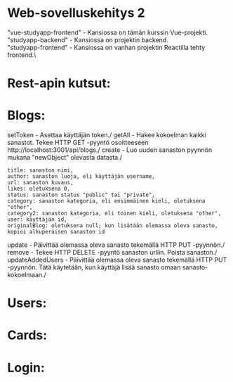 # Web-sovelluskehitys 2
"vue-studyapp-frontend" - Kansiossa on tämän kurssin Vue-projekti.\
"studyapp-backend" - Kansiossa on projektin backend.\
"studyapp-frontend" - Kansiossa on vanhan projektin Reactilla tehty frontend.\

# Rest-apin kutsut:
# Blogs:
setToken - Asettaa käyttäjän token./
getAll - Hakee kokoelman kaikki sanastot. Tekee HTTP GET -pyyntö osoitteeseen http://localhost:3001/api/blogs./
create - Luo uuden sanaston pyynnön mukana "newObject" olevasta datasta./
```
title: sanaston nimi,
author: sanaston luoja, eli käyttäjän username,
url: sanaston kuvaus,
likes: oletuksena 0,
status: sanaston status "public" tai "private",
category: sanaston kategoria, eli ensimmäinen kieli, oletuksena "other",
category2: sanaston kategoria, eli toinen kieli, oletuksena "other",
user: käyttäjän id,
originalBlog: oletuksena null; kun lisätään olemassa oleva sanasto, kopioi alkuperäisen sanaston id
```
update - Päivittää olemassa oleva sanasto tekemällä HTTP PUT -pyynnön./
remove - Tekee HTTP DELETE -pyyntö sanaston urliin. Poista sanaston./
updateAddedUsers - Päivittää olemassa oleva sanasto tekemällä HTTP PUT -pyynnön. Tätä käytetään, kun käyttäjä lisää sanasto omaan sanasto-kokoelmaan./

# Users:

# Cards:

# Login:
